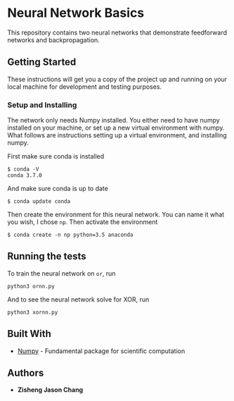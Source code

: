 # Neural Network Basics

This repository contains two neural networks that demonstrate feedforward networks and backpropagation.

## Getting Started

These instructions will get you a copy of the project up and running on your local machine for development and testing purposes.

### Setup and Installing

The network only needs Numpy installed. You either need to have numpy installed on your machine, or set up a new virtual environment with numpy. What follows are instructions setting up a virtual environment, and installing numpy. 

First make sure conda is installed

```
$ conda -V
conda 3.7.0
```

And make sure conda is up to date

```
$ conda update conda
```

Then create the environment for this neural network. You can name it what you wish, I chose ```np```. Then activate the environment

```
$ conda create -n np python=3.5 anaconda
```

## Running the tests
To train the neural network on `or`, run

```
python3 ornn.py
```

And to see the neural network solve for XOR, run
```
python3 xornn.py
```

## Built With

* [Numpy](http://www.numpy.org/) - Fundamental package for scientific computation

## Authors
* **Zisheng Jason Chang** 

